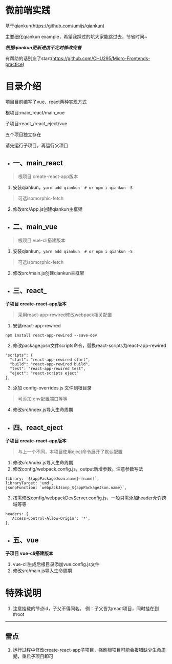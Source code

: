 # 微前端实践
基于qiankun(https://github.com/umijs/qiankun)

主要细化qiankun example，希望我踩过的坑大家能跳过去，节省时间~

***根据qiankun更新进度不定时修改完善***

有帮助的话别忘了start(https://github.com/CHU295/Micro-Frontends-practice)

# 目录介绍
项目目前编写了vue、react两种实现方式

根项目:main_react/main_vue

子项目:react_/react_eject/vue

五个项目独立存在

请先运行子项目，再运行父项目

- ## 一、main_react 
> 根项目 create-react-app版本
1. 安装qiankun，`yarn add qiankun  # or npm i qiankun -S`
> 可选isomorphic-fetch
2. 修改src/App.js创建qiankun主框架
- ## 二、main_vue 
> 根项目 vue-cli搭建版本
1. 安装qiankun，`yarn add qiankun  # or npm i qiankun -S`
> 可选isomorphic-fetch
2. 修改src/main.js创建qiankun主框架

- ## 三、react_ 
**子项目 create-react-app版本**
>采用react-app-rewired修改webpack相关配置
1. 安装react-app-rewired 

`npm install react-app-rewired --save-dev`

2. 修改package.josn文件scripts命令，替换react-scripts为react-app-rewired
```
"scripts": {
  "start": "react-app-rewired start",
  "build": "react-app-rewired build",
  "test": "react-app-rewired test",
  "eject": "react-scripts eject"
},
```
3. 添加 config-overrides.js 文件到根目录
> 可添加.env配置端口等等
4. 修改src/index.js导入生命周期

- ## 四、react_eject
**子项目  create-react-app版本**
>与上一个不同，本项目使用eject命令展开了默认配置

1. 修改src/index.js导入生命周期
2. 修改config/webpack.config.js，output新增参数。注意参数写法
```
library: `${appPackageJson.name}-[name]`,
libraryTarget: 'umd',
jsonpFunction: `webpackJsonp_${appPackageJson.name}`,
```
3. 按需修改config/webpackDevServer.config.js，一般只需添加header允许跨域等等
```
headers: {
  'Access-Control-Allow-Origin': '*',
},
```

- ## 五、vue 
**子项目  vue-cli搭建版本**

1. vue-cli生成后根目录添加vue.config.js文件
2. 修改src/main.js导入生命周期

# 特殊说明
1. 注意挂载的节点id，子父不得同名。
例：子父皆为react项目，同时挂在到#root

---
## 雷点
1. 运行过程中修改create-react-app子项目，强刷根项目可能会报错缺少生命周期，重启子项目即可
